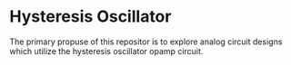 # Hysteresis Oscillator
The primary propuse of this repositor is to explore analog circuit designs which utilize the hysteresis oscillator opamp circuit.
